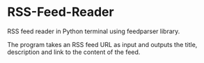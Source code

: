 # RSS-Feed-Reader
RSS feed reader in Python terminal using feedparser library.

The program takes an RSS feed URL as input and outputs the title, description and link to the content of the feed. 

